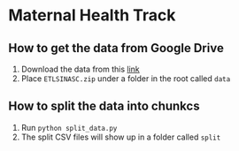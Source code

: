 # Maternal Health Track

## How to get the data from Google Drive
1. Download the data from this [link](https://drive.google.com/file/d/1D2RvrBoNO1dXt6CQy0CLJk7FNXvOpqjC/view?usp=share_link)
2. Place `ETLSINASC.zip` under a folder in the root called `data` 

## How to split the data into chunkcs

1. Run `python split_data.py`
2. The split CSV files will show up in a folder called `split`